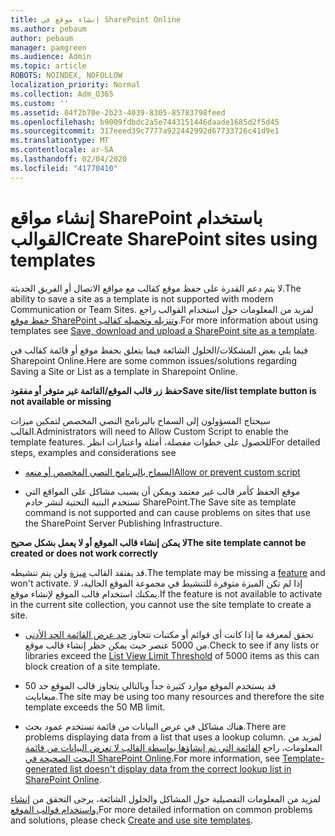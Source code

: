 ```yaml
---
title: إنشاء موقع في SharePoint Online
ms.author: pebaum
author: pebaum
manager: pamgreen
ms.audience: Admin
ms.topic: article
ROBOTS: NOINDEX, NOFOLLOW
localization_priority: Normal
ms.collection: Adm_O365
ms.custom: ''
ms.assetid: 84f2b70e-2b23-4039-8305-85783798feed
ms.openlocfilehash: b9009fdbdc2a5e7443151446daade1685d2f5d45
ms.sourcegitcommit: 317eeed39c7777a922442992d67733726c41d9e1
ms.translationtype: MT
ms.contentlocale: ar-SA
ms.lasthandoff: 02/04/2020
ms.locfileid: "41770410"
---
```

# <a name="create-sharepoint-sites-using-templates"></a><span data-ttu-id="44c21-102">إنشاء مواقع SharePoint باستخدام القوالب</span><span class="sxs-lookup"><span data-stu-id="44c21-102">Create SharePoint sites using templates</span></span>

<span data-ttu-id="44c21-103">لا يتم دعم القدرة على حفظ موقع كقالب مع مواقع الاتصال أو الفريق الحديثة.</span><span class="sxs-lookup"><span data-stu-id="44c21-103">The ability to save a site as a template is not supported with modern Communication or Team Sites.</span></span> <span data-ttu-id="44c21-104">لمزيد من المعلومات حول استخدام القوالب راجع [حفظ موقع SharePoint وتنزيله وتحميله كقالب](https://docs.microsoft.com/sharepoint/dev/general-development/save-download-and-upload-a-sharepoint-site-as-a-template).</span><span class="sxs-lookup"><span data-stu-id="44c21-104">For more information about using templates see [Save, download and upload a SharePoint site as a template](https://docs.microsoft.com/sharepoint/dev/general-development/save-download-and-upload-a-sharepoint-site-as-a-template).</span></span>

<span data-ttu-id="44c21-105">فيما يلي بعض المشكلات/الحلول الشائعة فيما يتعلق بحفظ موقع أو قائمة كقالب في Sharepoint Online.</span><span class="sxs-lookup"><span data-stu-id="44c21-105">Here are some common issues/solutions regarding Saving a Site or List as a template in Sharepoint Online.</span></span> 

<span data-ttu-id="44c21-106">**حفظ زر قالب الموقع/القائمة غير متوفر أو مفقود**</span><span class="sxs-lookup"><span data-stu-id="44c21-106">**Save site/list template button is not available or missing**</span></span>

<span data-ttu-id="44c21-107">سيحتاج المسؤولون إلى السماح بالبرنامج النصي المخصص لتمكين ميزات القالب.</span><span class="sxs-lookup"><span data-stu-id="44c21-107">Administrators will need to Allow Custom Script to enable the template features.</span></span> <span data-ttu-id="44c21-108">للحصول على خطوات مفصلة، أمثلة واعتبارات انظر</span><span class="sxs-lookup"><span data-stu-id="44c21-108">For detailed steps, examples and considerations see</span></span> 

- [<span data-ttu-id="44c21-109">السماح بالبرنامج النصي المخصص أو منعه</span><span class="sxs-lookup"><span data-stu-id="44c21-109">Allow or prevent custom script</span></span>](https://docs.microsoft.com/sharepoint/allow-or-prevent-custom-script)

- <span data-ttu-id="44c21-110">موقع الحفظ كأمر قالب غير معتمد ويمكن أن يسبب مشاكل على المواقع التي تستخدم البنية التحتية لنشر خادم SharePoint.</span><span class="sxs-lookup"><span data-stu-id="44c21-110">The Save site as template command is not supported and can cause problems on sites that use the SharePoint Server Publishing Infrastructure.</span></span>

<span data-ttu-id="44c21-111">**لا يمكن إنشاء قالب الموقع أو لا يعمل بشكل صحيح**</span><span class="sxs-lookup"><span data-stu-id="44c21-111">**The site template cannot be created or does not work correctly**</span></span>

<span data-ttu-id="44c21-112">قد يفتقد القالب [ميزة](https://social.technet.microsoft.com/wiki/contents/articles/14423.sharepoint-2013-existing-features-guid.aspx) ولن يتم تنشيطه.</span><span class="sxs-lookup"><span data-stu-id="44c21-112">The template may be missing a [feature](https://social.technet.microsoft.com/wiki/contents/articles/14423.sharepoint-2013-existing-features-guid.aspx) and won't activate.</span></span> <span data-ttu-id="44c21-113">إذا لم تكن الميزة متوفرة للتنشيط في مجموعة الموقع الحالية، لا يمكنك استخدام قالب الموقع لإنشاء موقع.</span><span class="sxs-lookup"><span data-stu-id="44c21-113">If the feature is not available to activate in the current site collection, you cannot use the site template to create a site.</span></span>

- <span data-ttu-id="44c21-114">تحقق لمعرفة ما إذا كانت أي قوائم أو مكتبات تتجاوز [حد عرض القائمة الحد الأدنى](https://support.office.com/article/Manage-large-lists-and-libraries-in-SharePoint-B8588DAE-9387-48C2-9248-C24122F07C59) من 5000 عنصر حيث يمكن حظر إنشاء قالب موقع.</span><span class="sxs-lookup"><span data-stu-id="44c21-114">Check to see if any lists or libraries exceed the [List View Limit Threshold](https://support.office.com/article/Manage-large-lists-and-libraries-in-SharePoint-B8588DAE-9387-48C2-9248-C24122F07C59) of 5000 items as this can block creation of a site template.</span></span>

- <span data-ttu-id="44c21-115">قد يستخدم الموقع موارد كثيرة جداً وبالتالي يتجاوز قالب الموقع حد 50 ميغابايت.</span><span class="sxs-lookup"><span data-stu-id="44c21-115">The site may be using too many resources and therefore the site template exceeds the 50 MB limit.</span></span>


- <span data-ttu-id="44c21-116">هناك مشاكل في عرض البيانات من قائمة تستخدم عمود بحث.</span><span class="sxs-lookup"><span data-stu-id="44c21-116">There are problems displaying data from a list that uses a lookup column.</span></span> <span data-ttu-id="44c21-117">لمزيد من المعلومات، راجع [القائمة التي تم إنشاؤها بواسطة القالب لا تعرض البيانات من قائمة البحث الصحيحة في SharePoint Online](https://docs.microsoft.com/sharepoint/support/lists-and-libraries/template-generated-list-incorrect-data).</span><span class="sxs-lookup"><span data-stu-id="44c21-117">For more information, see [Template-generated list doesn't display data from the correct lookup list in SharePoint Online](https://docs.microsoft.com/sharepoint/support/lists-and-libraries/template-generated-list-incorrect-data).</span></span>

<span data-ttu-id="44c21-118">لمزيد من المعلومات التفصيلية حول المشاكل والحلول الشائعة، يرجى التحقق من [إنشاء واستخدام قوالب الموقع.](https://support.office.com/article/Create-and-use-site-templates-60371B0F-00E0-4C49-A844-34759EBDD989)</span><span class="sxs-lookup"><span data-stu-id="44c21-118">For more detailed information on common problems and solutions, please check [Create and use site templates](https://support.office.com/article/Create-and-use-site-templates-60371B0F-00E0-4C49-A844-34759EBDD989).</span></span>



